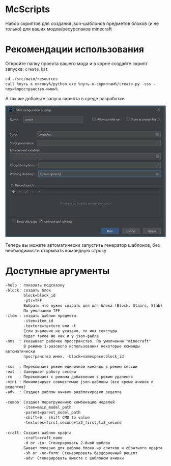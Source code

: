 # McScripts
Набор скриптов для создания json-шаблонов предметов блоков (и не только) для ваших модов/ресурспаков minecraft


# Рекомендации использования
Откройте папку проекта вашего мода и в корне создайте скрипт запуска: `create.bat`
```
cd ./src/main/resources
call %путь к питону%/python.exe %путь-к-скриптам%/create.py -sss -nms=%пространство-имен%
```
А так же добавьте запуск скрипта в среде разработки

![Добавление задачи](img/create_1.PNG "Добавление задачи")

Теперь вы можете автоматически запустить генератор шаблонов, без необходимости открывать командную строку


# Доступные аргументы
```
-help : показать подсказку
-block: создать блок
        block=block_id
        -ptr=TFF 
        Выбрать что нужно создать для для блока (Block, Stairs, Slab)
        По умолчанию TFF
-item : создать шаблон предмета. 
        -item=item_id
        -texture=texture или -t 
        Если значение не указано, то имя текстуры
        будет такое же как и у json-файла
-nms  : Указывает рабочее пространство. По умолчанию "minecraft"
        В режиме 1-разового использования некоторые команды автоматически
        пространство имен. -block=namespase:block_id

-sss  : Переключает режим единичной команды в режим сессии
-ext  : Завершает работу сессии
-rm   : Переключает с режима добавления в режим удаления
-mini : Минимизирует совместимые json-шаблоны (все кроме ачивок и рецептов)
-adv  : Создает шаблон ачивки разблокировки рецепта

-combo: Создает перегруженную комбинацию моделей
        -item=main_model_path
        -parent=parent_model_path
        -shift=0 : shift CMD to value
        -textures=first,second+tx2_first,tx2_second
        
-craft: Создает шаблон крафта
        -craft=craft_name
        -d or -io: Сгенерировать 2-йной шаблон
        Бывает полезно для шабона блока из слитков и обратного крафта
        -sh or -no-form: Сгенерировать безформенный рецепт
        -adv: Сгенерировать вместе с шаблоном ачивки
```
